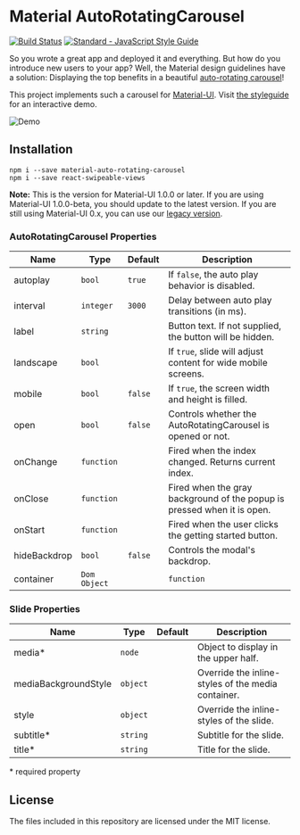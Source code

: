 # Material AutoRotatingCarousel

[![Build Status](https://travis-ci.org/TeamWertarbyte/material-auto-rotating-carousel.svg?branch=next)](https://travis-ci.org/TeamWertarbyte/material-auto-rotating-carousel)
[![Standard - JavaScript Style Guide](https://img.shields.io/badge/code_style-standard-brightgreen.svg)](https://standardjs.com)

So you wrote a great app and deployed it and everything. But how do you introduce new users to your app? Well, the Material design guidelines have a solution: Displaying the top benefits in a beautiful [auto-rotating carousel](https://material.io/design/communication/onboarding.html#top-user-benefits-model)!

This project implements such a carousel for [Material-UI](https://material-ui-next.com). Visit [the styleguide](https://next.mui.wertarbyte.com/#material-auto-rotating-carousel) for an interactive demo.

![Demo](demo.gif)

## Installation
```shell
npm i --save material-auto-rotating-carousel
npm i --save react-swipeable-views
```

**Note:** This is the version for Material-UI 1.0.0 or later. If you are using Material-UI 1.0.0-beta, you should update to the latest version. If you are still using Material-UI 0.x, you can use our [legacy version][legacy].

### AutoRotatingCarousel Properties

|Name            |Type                        |Default     |Description
|----------------|----------------------------|------------|--------------------------------
|autoplay        | `bool`                     | `true`     | If `false`, the auto play behavior is disabled.
|interval        | `integer`                  | `3000`     | Delay between auto play transitions (in ms).
|label           | `string`                   |            | Button text. If not supplied, the button will be hidden.
|landscape       | `bool`                     |            | If `true`, slide will adjust content for wide mobile screens.
|mobile          | `bool`                     | `false`    | If `true`, the screen width and height is filled.
|open            | `bool`                     | `false`    | Controls whether the AutoRotatingCarousel is opened or not.
|onChange        | `function`                 |            | Fired when the index changed. Returns current index.
|onClose         | `function`                 |            | Fired when the gray background of the popup is pressed when it is open.
|onStart         | `function`                 |            | Fired when the user clicks the getting started button.
|hideBackdrop    | `bool`                     | `false`    | Controls the modal's backdrop.
|container       | `Dom Object` || `function` | `root`     | Specify the container for the modal.

### Slide Properties

|Name                   |Type       |Default      |Description
|-----------------------|-----------|-------------|--------------------------------
|media*                 | `node`    |             | Object to display in the upper half.
|mediaBackgroundStyle   | `object`  |             | Override the inline-styles of the media container.
|style                  | `object`  |             | Override the inline-styles of the slide.
|subtitle*              | `string`  |             | Subtitle for the slide.
|title*                 | `string`  |             | Title for the slide.

\* required property

## License

The files included in this repository are licensed under the MIT license.

[legacy]: https://github.com/TeamWertarbyte/material-auto-rotating-carousel/tree/legacy
